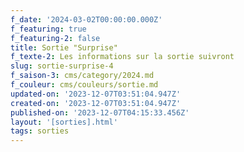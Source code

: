 ```yaml
---
f_date: '2024-03-02T00:00:00.000Z'
f_featuring: true
f_featuring-2: false
title: Sortie "Surprise"
f_texte-2: Les informations sur la sortie suivront
slug: sortie-surprise-4
f_saison-3: cms/category/2024.md
f_couleur: cms/couleurs/sortie.md
updated-on: '2023-12-07T03:51:04.947Z'
created-on: '2023-12-07T03:51:04.947Z'
published-on: '2023-12-07T04:15:33.456Z'
layout: '[sorties].html'
tags: sorties
---
```



